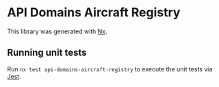 <!-- gitbook-ignore -->

# API Domains Aircraft Registry

This library was generated with [Nx](https://nx.dev).

## Running unit tests

Run `nx test api-domains-aircraft-registry` to execute the unit tests via [Jest](https://jestjs.io).
